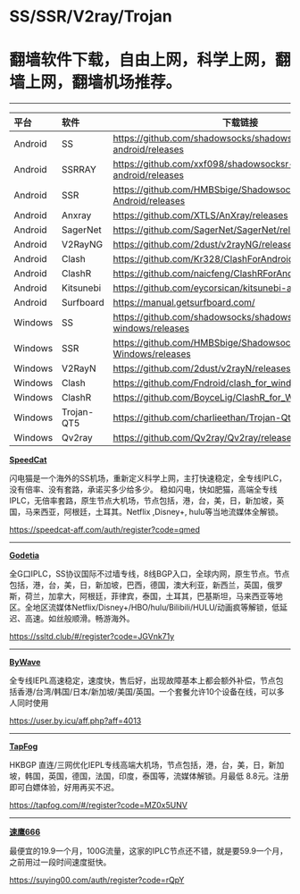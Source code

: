 # SS/SSR/V2ray/Trojan

# 翻墙软件下载，自由上网，科学上网，翻墙上网，翻墙机场推荐。

---


| 平台 | 软件 | 下载链接 |
| :-----  | :----      | ----                                                               |
| Android | SS         | https://github.com/shadowsocks/shadowsocks-android/releases        |
| Android | SSRRAY     | https://github.com/xxf098/shadowsocksr-v2ray-android/releases      |
| Android | SSR        | https://github.com/HMBSbige/ShadowsocksR-Android/releases          |
| Android | Anxray     | https://github.com/XTLS/AnXray/releases                            |
| Android | SagerNet   | https://github.com/SagerNet/SagerNet/releases                      |
| Android | V2RayNG    | https://github.com/2dust/v2rayNG/releases                          |
| Android | Clash      | https://github.com/Kr328/ClashForAndroid/releases                  |
| Android | ClashR     | https://github.com/naicfeng/ClashRForAndroid/releases              |
| Android | Kitsunebi  | https://github.com/eycorsican/kitsunebi-android/releases           |
| Android | Surfboard  | https://manual.getsurfboard.com/                                   |
| Windows | SS         | https://github.com/shadowsocks/shadowsocks-windows/releases        |
| Windows | SSR        | https://github.com/HMBSbige/ShadowsocksR-Windows/releases          |
| Windows | V2RayN     | https://github.com/2dust/v2rayN/releases                           |
| Windows | Clash      | https://github.com/Fndroid/clash_for_windows_pkg/releases          |
| Windows | ClashR     | https://github.com/BoyceLig/ClashR_for_Windows/releases            |
| Windows | Trojan-QT5 | https://github.com/charlieethan/Trojan-Qt5/releases                |
| Windows | Qv2ray     | https://github.com/Qv2ray/Qv2ray/releases                          |

<b>[SpeedCat](https://speedcat-aff.com/auth/register?code=qmed)</b>
<p>闪电猫是一个海外的SS机场，重新定义科学上网，主打快速稳定，全专线IPLC，没有倍率、没有套路，承诺买多少给多少。
  稳如闪电，快如肥猫，高端全专线 IPLC，无倍率套路，原生节点大机场，节点包括，港，台，美，日，新加坡，英国，马来西亚，阿根廷，土耳其。Netflix ,Disney+, hulu等当地流媒体全解锁。 </p>

https://speedcat-aff.com/auth/register?code=qmed

---

<b>[Godetia](https://ssltd.club/#/register?code=JGVnk71y)</b>
<p>全G口IPLC，SS协议国际不过墙专线，8线BGP入口，全球内网，原生节点。节点包括，港，台，美，日，新加坡，巴西，德国，澳大利亚，新西兰，英国，俄罗斯，荷兰，加拿大，阿根廷，菲律宾，泰国，土耳其，巴基斯坦，马来西亚等地区。全地区流媒体Netflix/Disney+/HBO/hulu/Bilibili/HULU/动画疯等解锁，低延迟、高速。如丝般顺滑。畅游海外。</p>

https://ssltd.club/#/register?code=JGVnk71y

---

<b>[ByWave](https://user.by.icu/aff.php?aff=4013)</b>
<p>全专线IEPL高速稳定，速度快，售后好，出现故障基本上都会额外补偿，节点包括香港/台湾/韩国/日本/新加坡/美国/英国。一个套餐允许10个设备在线，可以多人同时使用</p>

https://user.by.icu/aff.php?aff=4013

---

<b>[TapFog](https://tapfog.com/#/register?code=MZ0x5UNV)</b>
<p>HKBGP 直连/三网优化IEPL专线高端大机场，节点包括，港，台，美，日，新加坡，韩国，英国，德国，法国，印度，泰国等，流媒体解锁。月最低 8.8元。注册即可白嫖体验，好用再买不迟。</p>

https://tapfog.com/#/register?code=MZ0x5UNV

---

<b>[速鹰666](https://suying00.com/auth/register?code=rQpY)</b>
<p>最便宜的19.9一个月，100G流量，这家的IPLC节点还不错，就是要59.9一个月，之前用过一段时间速度挺快。</p>

https://suying00.com/auth/register?code=rQpY

